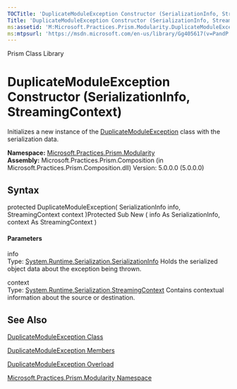 ```yaml
---
TOCTitle: 'DuplicateModuleException Constructor (SerializationInfo, StreamingContext)'
Title: 'DuplicateModuleException Constructor (SerializationInfo, StreamingContext) (Microsoft.Practices.Prism.Modularity)'
ms:assetid: 'M:Microsoft.Practices.Prism.Modularity.DuplicateModuleException.\#ctor(System.Runtime.Serialization.SerializationInfo,System.Runtime.Serialization.StreamingContext)'
ms:mtpsurl: 'https://msdn.microsoft.com/en-us/library/Gg405617(v=PandP.50)'
---
```


Prism Class Library

DuplicateModuleException Constructor (SerializationInfo, StreamingContext)
==========================================================================

Initializes a new instance of the [DuplicateModuleException](https://msdn.microsoft.com/t:microsoft.practices.prism.modularity.duplicatemoduleexception) class with the serialization data.

**Namespace:** [Microsoft.Practices.Prism.Modularity](https://msdn.microsoft.com/n:microsoft.practices.prism.modularity)
**Assembly:** Microsoft.Practices.Prism.Composition (in Microsoft.Practices.Prism.Composition.dll) Version: 5.0.0.0 (5.0.0.0)

## Syntax


<span id="syntaxToggle"></span>protected DuplicateModuleException( SerializationInfo info, StreamingContext context )Protected Sub New ( info As SerializationInfo, context As StreamingContext )
#### Parameters

info  
Type: [System.Runtime.Serialization.SerializationInfo](http://msdn2.microsoft.com/en-us/library/a9b6042e)
Holds the serialized object data about the exception being thrown.

context  
Type: [System.Runtime.Serialization.StreamingContext](http://msdn2.microsoft.com/en-us/library/t16abws5)
Contains contextual information about the source or destination.

See Also
--------


[DuplicateModuleException Class](https://msdn.microsoft.com/t:microsoft.practices.prism.modularity.duplicatemoduleexception)

[DuplicateModuleException Members](https://msdn.microsoft.com/allmembers.t:microsoft.practices.prism.modularity.duplicatemoduleexception)

[DuplicateModuleException Overload](https://msdn.microsoft.com/overload:microsoft.practices.prism.modularity.duplicatemoduleexception.)

[Microsoft.Practices.Prism.Modularity Namespace](https://msdn.microsoft.com/n:microsoft.practices.prism.modularity)
